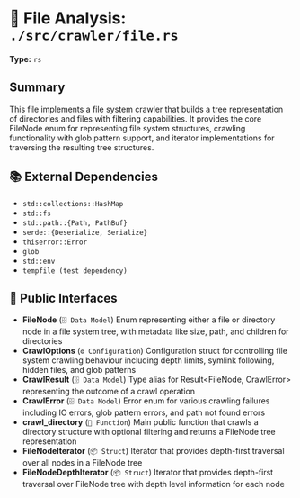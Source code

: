 # 📄 File Analysis: `./src/crawler/file.rs`

**Type:** `rs`

## Summary
This file implements a file system crawler that builds a tree representation of directories and files with filtering capabilities. It provides the core FileNode enum for representing file system structures, crawling functionality with glob pattern support, and iterator implementations for traversing the resulting tree structures.

## 📚 External Dependencies
- `std::collections::HashMap`
- `std::fs`
- `std::path::{Path, PathBuf}`
- `serde::{Deserialize, Serialize}`
- `thiserror::Error`
- `glob`
- `std::env`
- `tempfile (test dependency)`

## 🔌 Public Interfaces
- **FileNode** (`🗄️ Data Model`)
  Enum representing either a file or directory node in a file system tree, with metadata like size, path, and children for directories
- **CrawlOptions** (`⚙️ Configuration`)
  Configuration struct for controlling file system crawling behaviour including depth limits, symlink following, hidden files, and glob patterns
- **CrawlResult** (`🗄️ Data Model`)
  Type alias for Result<FileNode, CrawlError> representing the outcome of a crawl operation
- **CrawlError** (`🗄️ Data Model`)
  Error enum for various crawling failures including IO errors, glob pattern errors, and path not found errors
- **crawl_directory** (`🔧 Function`)
  Main public function that crawls a directory structure with optional filtering and returns a FileNode tree representation
- **FileNodeIterator** (`📦 Struct`)
  Iterator that provides depth-first traversal over all nodes in a FileNode tree
- **FileNodeDepthIterator** (`📦 Struct`)
  Iterator that provides depth-first traversal over FileNode tree with depth level information for each node
